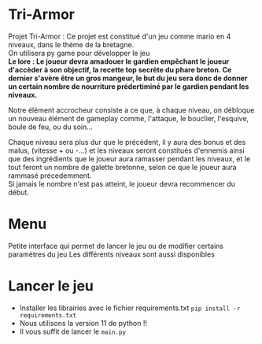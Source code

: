 # Tri-Armor

Projet Tri-Armor :
Ce projet est constitué d'un jeu comme mario en 4 niveaux, dans le thème de la bretagne.  
On utilisera py game pour développer le jeu  
**Le lore : Le joueur devra amadouer le gardien empêchant le joueur d'accèder à son objectif, la recette top secrète du phare breton. Ce dernier s'avère être un gros mangeur, le but du jeu sera donc de donner un certain nombre de nourriture prédertiminé par le gardien pendant les niveaux.**  
  
Notre élément accrocheur consiste a ce que, à chaque niveau, on débloque un nouveau élément de gameplay comme, l'attaque, le bouclier, l'esquive, boule de feu, ou du soin...  
  
Chaque niveau sera plus dur que le précédent, il y aura des bonus et des malus, (vitesse + ou -...) et les niveaux seront constitués d'ennemis ainsi que des ingrédients que le joueur aura ramasser pendant les niveaux, et le tout feront un nombre de galette bretonne, selon ce que le joueur aura rammasé précedemment.  
Si jamais le nombre n'est pas atteint, le joueur devra recommencer du début. 

# Menu

Petite interface qui permet de lancer le jeu ou de modifier certains paramètres du jeu
Les différents niveaux sont aussi disponibles

# Lancer le jeu

- Installer les librairies avec le fichier requirements.txt `pip install -r requirements.txt`
- Nous utilisons la version 11 de python !!
- Il vous suffit de lancer le `main.py`

